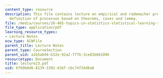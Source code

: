 ```yaml
---
content_type: resource
description: This file contains lecture on empirical and rademacher processes covering
  definition of processes based on theorems, cases and lemma.
file: /media/courses/18-465-topics-in-statistics-statistical-learning-theory-spring-2007/6f69b0d681393392d16fcbc74f34d8a0_lecture23.pdf
file_type: application/pdf
learning_resource_types:
- Lecture Notes
ocw_type: OCWFile
parent_title: Lecture Notes
parent_type: CourseSection
parent_uid: a1b5ab94-b32e-92a2-777b-3ce81b841896
resourcetype: Document
title: lecture23.pdf
uid: 6f69b0d6-8139-3392-d16f-cbc74f34d8a0
---
```

